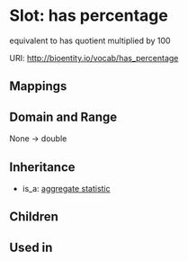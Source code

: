 # Slot: has percentage


equivalent to has quotient multiplied by 100

URI: http://bioentity.io/vocab/has_percentage
## Mappings

## Domain and Range

None -> double
## Inheritance

 *  is_a: [aggregate statistic](aggregate_statistic.md)
## Children

## Used in

